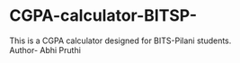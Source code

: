 # CGPA-calculator-BITSP-
This is a CGPA calculator designed for BITS-Pilani students.<br>
Author- Abhi Pruthi
